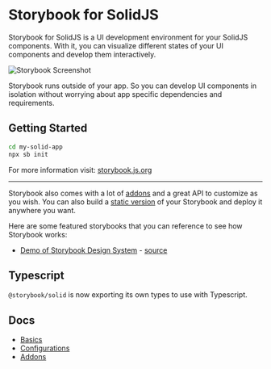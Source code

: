# Storybook for SolidJS

Storybook for SolidJS is a UI development environment for your SolidJS components.
With it, you can visualize different states of your UI components and develop them interactively.

![Storybook Screenshot](https://github.com/storybookjs/storybook/blob/main/media/storybook-intro.gif)

Storybook runs outside of your app.
So you can develop UI components in isolation without worrying about app specific dependencies and requirements.

## Getting Started

```sh
cd my-solid-app
npx sb init
```

For more information visit: [storybook.js.org](https://storybook.js.org)

---

Storybook also comes with a lot of [addons](https://storybook.js.org/addons) and a great API to customize as you wish.
You can also build a [static version](https://storybook.js.org/docs/solid/sharing/publish-storybook) of your Storybook and deploy it anywhere you want.

Here are some featured storybooks that you can reference to see how Storybook works:

- [Demo of Storybook Design System](https://storybook.js.org/design-system) - [source](https://github.com/storybookjs/design-system)

## Typescript

`@storybook/solid` is now exporting its own types to use with Typescript.

## Docs

- [Basics](https://storybook.js.org/docs/solid/get-started/introduction)
- [Configurations](https://storybook.js.org/docs/solid/configure/overview)
- [Addons](https://storybook.js.org/docs/solid/configure/storybook-addons)
